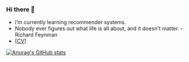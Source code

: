 ### Hi there 👋
- I’m currently learning recommender systems.
- Nobody ever figures out what life is all about, and it doesn't matter. - Richard Feynman
- [[CV](https://drive.google.com/file/d/11kbKMCKhrXcM2FQbfn7-_uPet-62jPyO/view?usp=sharing)]

<!--
**psm1206/psm1206** is a ✨ _special_ ✨ repository because its `README.md` (this file) appears on your GitHub profile.

Here are some ideas to get you started:

- 🔭 I’m currently working on ...
- 🌱 I’m currently learning recommender system.
- 👯 I’m looking to collaborate on ...
- 🤔 I’m looking for help with ...
- 💬 Ask me about ...
- 📫 How to reach me: ...
- 😄 Pronouns: ...
- ⚡ Fun fact: ...
-->


[![Anurag's GitHub stats](https://github-readme-stats.vercel.app/api?username=psm1206&show_icons=true&count_private=true&theme=merko)](https://github.com/anuraghazra/github-readme-stats)
